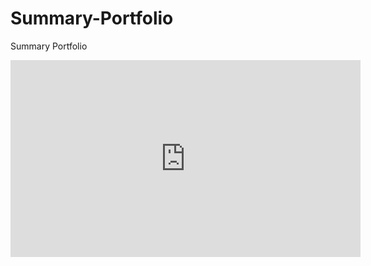 # Summary-Portfolio
Summary Portfolio
<html lang="ko">
<head>
  <meta charset="UTF-8">
  <title>YouTube 영상 임베드 예제</title>
</head>
<body>
  <!-- 영상 플레이어 출력 영역 -->
  <iframe width="560" height="315"
    src="https://www.youtube.com/embed/JgRZtCDci7s"
    title="YouTube video player"
    frameborder="0"
    allow="accelerometer; autoplay; clipboard‑write; encrypted‑media; gyroscope; picture‑in‑picture; web‑share"
    allowfullscreen>
  </iframe>
</body>
</html>
